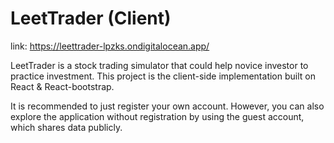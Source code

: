 # LeetTrader (Client)

link: https://leettrader-lpzks.ondigitalocean.app/

LeetTrader is a stock trading simulator that could help novice investor to practice investment.
This project is the client-side implementation built on React & React-bootstrap.

It is recommended to just register your own account. However, you can also explore the application 
without registration by using the guest account, which shares data publicly.
